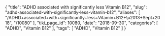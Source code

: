 {
    "title": "ADHD associated with significantly less Vitamin B12",
    "slug": "adhd-associated-with-significantly-less-vitamin-b12",
    "aliases": [
        "/ADHD+associated+with+significantly+less+Vitamin+B12+\u2013+Sept+2018",
        "/10080"
    ],
    "tiki_page_id": 10080,
    "date": "2018-09-30",
    "categories": [
        "ADHD",
        "Vitamin B12"
    ],
    "tags": [
        "ADHD",
        "Vitamin B12"
    ]
}